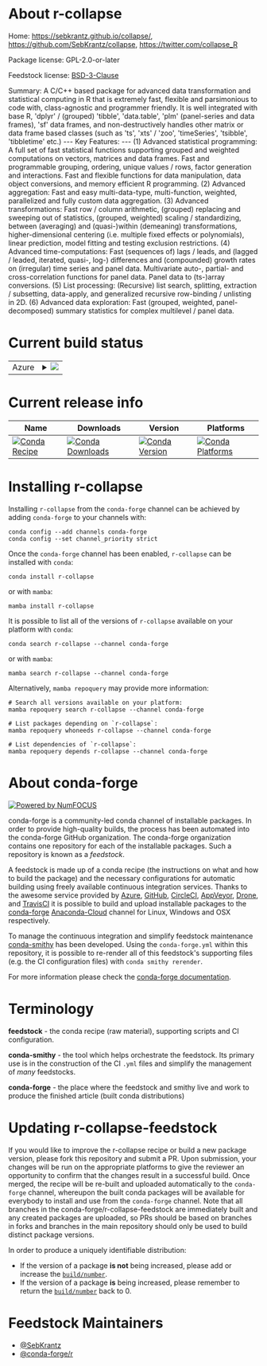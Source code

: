 About r-collapse
================

Home: https://sebkrantz.github.io/collapse/, https://github.com/SebKrantz/collapse, https://twitter.com/collapse_R

Package license: GPL-2.0-or-later

Feedstock license: [BSD-3-Clause](https://github.com/conda-forge/r-collapse-feedstock/blob/main/LICENSE.txt)

Summary: A C/C++ based package for advanced data transformation and statistical computing in R that is extremely fast, flexible and parsimonious to code with, class-agnostic and programmer friendly. It is well integrated with base R, 'dplyr' / (grouped) 'tibble', 'data.table', 'plm' (panel-series and data frames), 'sf' data frames, and non-destructively handles other matrix or data frame based classes (such as 'ts', 'xts' / 'zoo', 'timeSeries', 'tsibble', 'tibbletime' etc.) --- Key Features: --- (1) Advanced statistical programming: A full set of fast statistical functions supporting grouped and weighted computations on vectors, matrices and data frames. Fast and programmable grouping, ordering, unique values / rows, factor generation and interactions. Fast and flexible functions for data manipulation, data object conversions, and memory efficient R programming. (2) Advanced aggregation: Fast and easy multi-data-type, multi-function, weighted, parallelized and fully custom data aggregation. (3) Advanced transformations: Fast row / column arithmetic, (grouped) replacing and sweeping out of statistics, (grouped, weighted) scaling / standardizing, between (averaging) and (quasi-)within (demeaning) transformations, higher-dimensional centering (i.e. multiple fixed effects or polynomials), linear prediction, model fitting and testing exclusion restrictions. (4) Advanced time-computations: Fast (sequences of) lags / leads, and (lagged / leaded, iterated, quasi-, log-) differences and (compounded) growth rates on (irregular) time series and panel data. Multivariate auto-, partial- and cross-correlation functions for panel data. Panel data to (ts-)array conversions. (5) List processing: (Recursive) list search, splitting, extraction / subsetting, data-apply, and generalized recursive row-binding / unlisting in 2D. (6) Advanced data exploration: Fast (grouped, weighted, panel-decomposed) summary statistics for complex multilevel / panel data.

Current build status
====================


<table>
    
  <tr>
    <td>Azure</td>
    <td>
      <details>
        <summary>
          <a href="https://dev.azure.com/conda-forge/feedstock-builds/_build/latest?definitionId=15498&branchName=main">
            <img src="https://dev.azure.com/conda-forge/feedstock-builds/_apis/build/status/r-collapse-feedstock?branchName=main">
          </a>
        </summary>
        <table>
          <thead><tr><th>Variant</th><th>Status</th></tr></thead>
          <tbody><tr>
              <td>linux_64</td>
              <td>
                <a href="https://dev.azure.com/conda-forge/feedstock-builds/_build/latest?definitionId=15498&branchName=main">
                  <img src="https://dev.azure.com/conda-forge/feedstock-builds/_apis/build/status/r-collapse-feedstock?branchName=main&jobName=linux&configuration=linux_64_" alt="variant">
                </a>
              </td>
            </tr><tr>
              <td>osx_64</td>
              <td>
                <a href="https://dev.azure.com/conda-forge/feedstock-builds/_build/latest?definitionId=15498&branchName=main">
                  <img src="https://dev.azure.com/conda-forge/feedstock-builds/_apis/build/status/r-collapse-feedstock?branchName=main&jobName=osx&configuration=osx_64_" alt="variant">
                </a>
              </td>
            </tr><tr>
              <td>win_64</td>
              <td>
                <a href="https://dev.azure.com/conda-forge/feedstock-builds/_build/latest?definitionId=15498&branchName=main">
                  <img src="https://dev.azure.com/conda-forge/feedstock-builds/_apis/build/status/r-collapse-feedstock?branchName=main&jobName=win&configuration=win_64_" alt="variant">
                </a>
              </td>
            </tr>
          </tbody>
        </table>
      </details>
    </td>
  </tr>
</table>

Current release info
====================

| Name | Downloads | Version | Platforms |
| --- | --- | --- | --- |
| [![Conda Recipe](https://img.shields.io/badge/recipe-r--collapse-green.svg)](https://anaconda.org/conda-forge/r-collapse) | [![Conda Downloads](https://img.shields.io/conda/dn/conda-forge/r-collapse.svg)](https://anaconda.org/conda-forge/r-collapse) | [![Conda Version](https://img.shields.io/conda/vn/conda-forge/r-collapse.svg)](https://anaconda.org/conda-forge/r-collapse) | [![Conda Platforms](https://img.shields.io/conda/pn/conda-forge/r-collapse.svg)](https://anaconda.org/conda-forge/r-collapse) |

Installing r-collapse
=====================

Installing `r-collapse` from the `conda-forge` channel can be achieved by adding `conda-forge` to your channels with:

```
conda config --add channels conda-forge
conda config --set channel_priority strict
```

Once the `conda-forge` channel has been enabled, `r-collapse` can be installed with `conda`:

```
conda install r-collapse
```

or with `mamba`:

```
mamba install r-collapse
```

It is possible to list all of the versions of `r-collapse` available on your platform with `conda`:

```
conda search r-collapse --channel conda-forge
```

or with `mamba`:

```
mamba search r-collapse --channel conda-forge
```

Alternatively, `mamba repoquery` may provide more information:

```
# Search all versions available on your platform:
mamba repoquery search r-collapse --channel conda-forge

# List packages depending on `r-collapse`:
mamba repoquery whoneeds r-collapse --channel conda-forge

# List dependencies of `r-collapse`:
mamba repoquery depends r-collapse --channel conda-forge
```


About conda-forge
=================

[![Powered by
NumFOCUS](https://img.shields.io/badge/powered%20by-NumFOCUS-orange.svg?style=flat&colorA=E1523D&colorB=007D8A)](https://numfocus.org)

conda-forge is a community-led conda channel of installable packages.
In order to provide high-quality builds, the process has been automated into the
conda-forge GitHub organization. The conda-forge organization contains one repository
for each of the installable packages. Such a repository is known as a *feedstock*.

A feedstock is made up of a conda recipe (the instructions on what and how to build
the package) and the necessary configurations for automatic building using freely
available continuous integration services. Thanks to the awesome service provided by
[Azure](https://azure.microsoft.com/en-us/services/devops/), [GitHub](https://github.com/),
[CircleCI](https://circleci.com/), [AppVeyor](https://www.appveyor.com/),
[Drone](https://cloud.drone.io/welcome), and [TravisCI](https://travis-ci.com/)
it is possible to build and upload installable packages to the
[conda-forge](https://anaconda.org/conda-forge) [Anaconda-Cloud](https://anaconda.org/)
channel for Linux, Windows and OSX respectively.

To manage the continuous integration and simplify feedstock maintenance
[conda-smithy](https://github.com/conda-forge/conda-smithy) has been developed.
Using the ``conda-forge.yml`` within this repository, it is possible to re-render all of
this feedstock's supporting files (e.g. the CI configuration files) with ``conda smithy rerender``.

For more information please check the [conda-forge documentation](https://conda-forge.org/docs/).

Terminology
===========

**feedstock** - the conda recipe (raw material), supporting scripts and CI configuration.

**conda-smithy** - the tool which helps orchestrate the feedstock.
                   Its primary use is in the construction of the CI ``.yml`` files
                   and simplify the management of *many* feedstocks.

**conda-forge** - the place where the feedstock and smithy live and work to
                  produce the finished article (built conda distributions)


Updating r-collapse-feedstock
=============================

If you would like to improve the r-collapse recipe or build a new
package version, please fork this repository and submit a PR. Upon submission,
your changes will be run on the appropriate platforms to give the reviewer an
opportunity to confirm that the changes result in a successful build. Once
merged, the recipe will be re-built and uploaded automatically to the
`conda-forge` channel, whereupon the built conda packages will be available for
everybody to install and use from the `conda-forge` channel.
Note that all branches in the conda-forge/r-collapse-feedstock are
immediately built and any created packages are uploaded, so PRs should be based
on branches in forks and branches in the main repository should only be used to
build distinct package versions.

In order to produce a uniquely identifiable distribution:
 * If the version of a package **is not** being increased, please add or increase
   the [``build/number``](https://docs.conda.io/projects/conda-build/en/latest/resources/define-metadata.html#build-number-and-string).
 * If the version of a package **is** being increased, please remember to return
   the [``build/number``](https://docs.conda.io/projects/conda-build/en/latest/resources/define-metadata.html#build-number-and-string)
   back to 0.

Feedstock Maintainers
=====================

* [@SebKrantz](https://github.com/SebKrantz/)
* [@conda-forge/r](https://github.com/conda-forge/r/)

